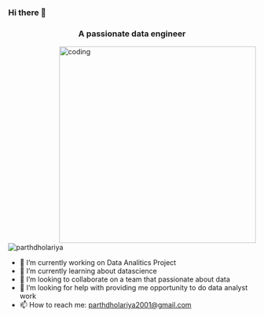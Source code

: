 ### Hi there 👋

<!--
**Parth-Dholariya/Parth-Dholariya** is a ✨ _special_ ✨ repository because its `README.md` (this file) appears on your GitHub profile.

Here are some ideas to get you started:
-->
<h3 align="center">A passionate data engineer</h3>
<img align="right" alt="coding" width="400" src="https://user-images.githubusercontent.com/74038190/225813708-98b745f2-7d22-48cf-9150-083f1b00d6c9.gif">

<p align="left"> <img src="https://komarev.com/ghpvc/?username=parthdholariya&label=Profile%20views&color=0e75b6&style=flat" alt="parthdholariya" /> </p>


- 🔭 I’m currently working on Data Analitics Project
- 🌱 I’m currently learning about datascience
- 👯 I’m looking to collaborate on a team that passionate about data
- 🤔 I’m looking for help with providing me opportunity to do data analyst work
- 📫 How to reach me: parthdholariya2001@gmail.com
